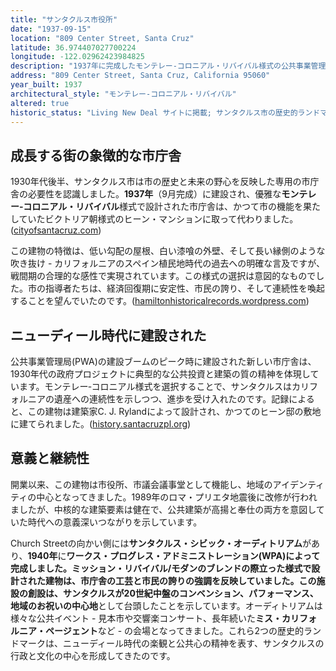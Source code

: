 ```yaml
---
title: "サンタクルス市役所"
date: "1937-09-15"
location: "809 Center Street, Santa Cruz"
latitude: 36.974407027700224
longitude: -122.02962423984825
description: "1937年に完成したモンテレー‑コロニアル・リバイバル様式の公共事業管理局プロジェクトとして、サンタクルス市役所は市の行政的成熟と公共建築への取り組みを示すものでした。"
address: "809 Center Street, Santa Cruz, California 95060"
year_built: 1937
architectural_style: "モンテレー‑コロニアル・リバイバル"
altered: true
historic_status: "Living New Deal サイトに掲載; サンタクルス市の歴史的ランドマーク"
---
```


## 成長する街の象徴的な市庁舎

1930年代後半、サンタクルス市は市の歴史と未来の野心を反映した専用の市庁舎の必要性を認識しました。**1937年**（9月完成）に建設され、優雅な**モンテレー‑コロニアル・リバイバル**様式で設計された市庁舎は、かつて市の機能を果たしていたビクトリア朝様式のヒーン・マンションに取って代わりました。([cityofsantacruz.com](https://www.cityofsantacruz.com/government/city-departments/parks-recreation/parks-beaches-open-spaces/parks/city-hall-gardens))

この建物の特徴は、低い勾配の屋根、白い漆喰の外壁、そして長い縁側のような吹き抜け - カリフォルニアのスペイン植民地時代の過去への明確な言及ですが、戦間期の合理的な感性で実現されています。この様式の選択は意図的なものでした。市の指導者たちは、経済回復期に安定性、市民の誇り、そして連続性を喚起することを望んでいたのです。([hamiltonhistoricalrecords.wordpress.com](https://hamiltonhistoricalrecords.wordpress.com/2018/11/30/the-santa-cruz-city-hall/))

## ニューディール時代に建設された

公共事業管理局(PWA)の建設ブームのピーク時に建設された新しい市庁舎は、1930年代の政府プロジェクトに典型的な公共投資と建築の質の精神を体現しています。モンテレー‑コロニアル様式を選択することで、サンタクルスはカリフォルニアの遺産への連続性を示しつつ、進歩を受け入れたのです。記録によると、この建物は建築家C. J. Rylandによって設計され、かつてのヒーン邸の敷地に建てられました。([history.santacruzpl.org](https://history.santacruzpl.org/omeka/items/show/9457))

## 意義と継続性

開業以来、この建物は市役所、市議会議事堂として機能し、地域のアイデンティティの中心となってきました。1989年のロマ・プリエタ地震後に改修が行われましたが、中核的な建築要素は健在で、公共建築が高揚と奉仕の両方を意図していた時代への意義深いつながりを示しています。

Church Streetの向かい側には**サンタクルス・シビック・オーディトリアム**があり、**1940年**に**ワークス・プログレス・アドミニストレーション(WPA)**によって完成しました。**ミッション・リバイバル/モダン**のブレンドの際立った様式で設計された建物は、市庁舎の工芸と市民の誇りの強調を反映していました。この施設の創設は、サンタクルスが20世紀中盤の**コンベンション、パフォーマンス、地域のお祝いの中心地**として台頭したことを示しています。オーディトリアムは様々な公共イベント - 見本市や交響楽コンサート、長年続いた**ミス・カリフォルニア・ページェント**など - の会場となってきました。これら2つの歴史的ランドマークは、ニューディール時代の楽観と公共心の精神を表す、サンタクルスの行政と文化の中心を形成してきたのです。